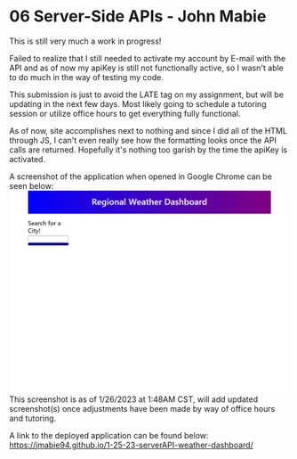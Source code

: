# 06 Server-Side APIs - John Mabie

This is still very much a work in progress!

Failed to realize that I still needed to activate my account by E-mail with the API and as of now my apiKey is still not functionally active, so I wasn't able to do much in the way of testing my code.

This submission is just to avoid the LATE tag on my assignment, but will be updating in the next few days.
Most likely going to schedule a tutoring session or utilize office hours to get everything fully functional.

As of now, site accomplishes next to nothing and since I did all of the HTML through JS, I can't even really see how the formatting looks once the API calls are returned. Hopefully it's nothing too garish by the time the apiKey is activated.

A screenshot of the application when opened in Google Chrome can be seen below:
![Screenshot of my Dashboard](./images/screencapture-file-C-Users-johnm-Documents-Coding-Bootcamp-Stuff-Challenge-6-Weather-Dashboard-index-html-2023-01-26-01_47_03.png)
This screenshot is as of 1/26/2023 at 1:48AM CST, will add updated screenshot(s) once adjustments have been made by way of office hours and tutoring.

A link to the deployed application can be found below:
https://jmabie94.github.io/1-25-23-serverAPI-weather-dashboard/